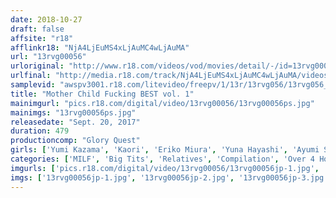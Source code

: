 ```yaml
---
date: 2018-10-27
draft: false
affsite: "r18"
afflinkr18: "NjA4LjEuMS4xLjAuMC4wLjAuMA"
url: "13rvg00056"
urloriginal: "http://www.r18.com/videos/vod/movies/detail/-/id=13rvg00056"
urlfinal: "http://media.r18.com/track/NjA4LjEuMS4xLjAuMC4wLjAuMA/videos/vod/movies/detail/-/id=13rvg00056"
samplevid: "awspv3001.r18.com/litevideo/freepv/1/13r/13rvg056/13rvg056_dmb_w.mp4"
title: "Mother Child Fucking BEST vol. 1"
mainimgurl: "pics.r18.com/digital/video/13rvg00056/13rvg00056ps.jpg"
mainimgs: "13rvg00056ps.jpg"
releasedate: "Sept. 20, 2017"
duration: 479
productioncomp: "Glory Quest"
girls: ['Yumi Kazama', 'Kaori', 'Eriko Miura', 'Yuna Hayashi', 'Ayumi Shinoda', 'Chitose Hara', 'Aki Sasaki', 'Rina Ayana (Akari Nanahara)']
categories: ['MILF', 'Big Tits', 'Relatives', 'Compilation', 'Over 4 Hours', 'Hi-Def']
imgurls: ['pics.r18.com/digital/video/13rvg00056/13rvg00056jp-1.jpg', 'pics.r18.com/digital/video/13rvg00056/13rvg00056jp-2.jpg', 'pics.r18.com/digital/video/13rvg00056/13rvg00056jp-3.jpg', 'pics.r18.com/digital/video/13rvg00056/13rvg00056jp-4.jpg', 'pics.r18.com/digital/video/13rvg00056/13rvg00056jp-5.jpg', 'pics.r18.com/digital/video/13rvg00056/13rvg00056jp-6.jpg', 'pics.r18.com/digital/video/13rvg00056/13rvg00056jp-7.jpg', 'pics.r18.com/digital/video/13rvg00056/13rvg00056jp-8.jpg', 'pics.r18.com/digital/video/13rvg00056/13rvg00056jp-9.jpg', 'pics.r18.com/digital/video/13rvg00056/13rvg00056jp-10.jpg', 'pics.r18.com/digital/video/13rvg00056/13rvg00056jp-11.jpg', 'pics.r18.com/digital/video/13rvg00056/13rvg00056jp-12.jpg', 'pics.r18.com/digital/video/13rvg00056/13rvg00056jp-13.jpg', 'pics.r18.com/digital/video/13rvg00056/13rvg00056jp-14.jpg', 'pics.r18.com/digital/video/13rvg00056/13rvg00056jp-15.jpg', 'pics.r18.com/digital/video/13rvg00056/13rvg00056jp-16.jpg', 'pics.r18.com/digital/video/13rvg00056/13rvg00056jp-17.jpg', 'pics.r18.com/digital/video/13rvg00056/13rvg00056jp-18.jpg', 'pics.r18.com/digital/video/13rvg00056/13rvg00056jp-19.jpg', 'pics.r18.com/digital/video/13rvg00056/13rvg00056jp-20.jpg']
imgs: ['13rvg00056jp-1.jpg', '13rvg00056jp-2.jpg', '13rvg00056jp-3.jpg', '13rvg00056jp-4.jpg', '13rvg00056jp-5.jpg', '13rvg00056jp-6.jpg', '13rvg00056jp-7.jpg', '13rvg00056jp-8.jpg', '13rvg00056jp-9.jpg', '13rvg00056jp-10.jpg', '13rvg00056jp-11.jpg', '13rvg00056jp-12.jpg', '13rvg00056jp-13.jpg', '13rvg00056jp-14.jpg', '13rvg00056jp-15.jpg', '13rvg00056jp-16.jpg', '13rvg00056jp-17.jpg', '13rvg00056jp-18.jpg', '13rvg00056jp-19.jpg', '13rvg00056jp-20.jpg']
---
```

